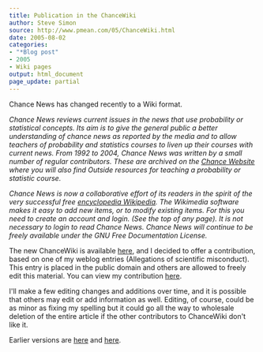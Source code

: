 ```yaml
---
title: Publication in the ChanceWiki
author: Steve Simon
source: http://www.pmean.com/05/ChanceWiki.html
date: 2005-08-02
categories:
- "*Blog post"
- 2005
- Wiki pages
output: html_document
page_update: partial
---
```

Chance News has changed recently to a Wiki format.

*Chance News reviews current issues in the news that use probability
or statistical concepts. Its aim is to give the general public a
better understanding of chance news as reported by the media and to
allow teachers of probability and statistics courses to liven up their
courses with current news. From 1992 to 2004, Chance News was written
by a small number of regular contributors. These are archived on the
[Chance Website][cha1] where
you will also find Outside resources for teaching a probability or
statistic course.*

*Chance News is now a collaborative effort of its readers in the
spirit of the very successful free [encyclopedia Wikipedia][wik1].
The Wikimedia software makes it easy to add new items, or to modify
existing items. For this you need to create an account and login. (See
the top of any page). It is not necessary to login to read Chance
News. Chance News will continue to be freely available under the GNU
Free Documentation License.*

The new ChanceWiki is available [here][cha2], and I decided to offer a contribution, based on one of my weblog entries
(Allegations of scientific misconduct). This
entry is placed in the public domain and others are allowed to freely
edit this material. You can view my contribution [here][cha3].

I'll make a few editing changes and additions over time, and it is
possible that others may edit or add information as well. Editing, of
course, could be as minor as fixing my spelling but it could go all the
way to wholesale deletion of the entire article if the other
contributors to ChanceWiki don't like it.

Earlier versions are [here][sim1] and [here][sim2].


[sim1]: http://www.pmean.com/05/ChanceWiki.html
[sim2]: http://new.pmean.com/two-articles-chance/

[cha1]: http://www.dartmouth.edu/~chance
[cha2]: http://chance.dartmouth.edu/chancewiki/index.php/Main_Page
[cha3]: http://chance.dartmouth.edu/chancewiki/index.php/Can_you_get_fired_over_the_wording_of_a_questionnaire

[wik1]: http://en.wikipedia.org/wiki/Main_Page
